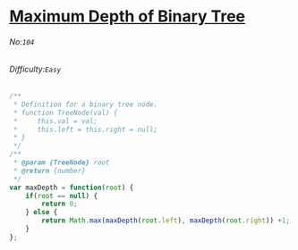 # [Maximum Depth of Binary Tree](https://leetcode.com/problems/maximum-depth-of-binary-tree/)
###### No:`104`
###### Difficulty:`Easy`


```javascript
/**
 * Definition for a binary tree node.
 * function TreeNode(val) {
 *     this.val = val;
 *     this.left = this.right = null;
 * }
 */
/**
 * @param {TreeNode} root
 * @return {number}
 */
var maxDepth = function(root) {
    if(root == null) {
        return 0;
    } else {
        return Math.max(maxDepth(root.left), maxDepth(root.right)) +1;
    }
};
```
